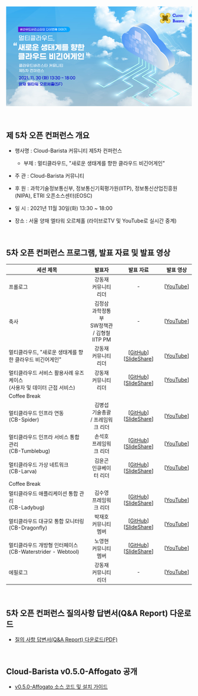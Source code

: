 <p align="center">
  <img src="https://raw.githubusercontent.com/cloud-barista/cloud-barista.github.io/master/assets/img/blog/5th-conference/edm-header_only.png">
</p>
<br>

## 제 5차 오픈 컨퍼런스 개요

* 행사명 : Cloud-Barista 커뮤니티 제5차 컨퍼런스<br>
  * 부제 : 멀티클라우드, "새로운 생태계를 향한 클라우드 비긴어게인"

* 주  관 : Cloud-Barista 커뮤니티
 
* 후  원 : 과학기술정보통신부, 정보통신기획평가원(IITP), 정보통신산업진흥원(NIPA), ETRI 오픈소스센터(EOSC)

* 일  시 : 2021년 11월 30일(화) 13:30 ~ 18:00

* 장소 : 서울 양재 엘타워 오르체홀 (라이브로TV 및 YouTube로 실시간 중계)

<br>

## 5차 오픈 컨퍼런스 프로그램, 발표 자료 및 발표 영상

| 세션 제목 | 발표자 | 발표 자료 | 발표 영상 |
| ------------------------------ | :--------------: | :----------------: | :--------------------: |
| 프롤로그 | 강동재<br>커뮤니티 리더 | - | [[YouTube](https://youtu.be/6ylyEoQvNN8?t=87)] |
| 축사 | 김정삼<br>과학정통부<br>SW정책관<br>/ 김형철 IITP PM | - | [[YouTube](https://youtu.be/6ylyEoQvNN8?t=257)] |
| 멀티클라우드, "새로운 생태계를 향한 클라우드 비긴어게인" | 강동재<br>커뮤니티 리더 | [[GitHub](https://github.com/cloud-barista/docs/blob/master/openseminar/v0.5.0-affogato/ppt_files/5th_conference_01-Cloud-Begin_Again-v2.0.pdf)] [[SlideShare](https://www.slideshare.net/cloud-barista/cloudbarista-5-cloudbarista)] | [[YouTube](https://youtu.be/6ylyEoQvNN8?t=760)] |
| 멀티클라우드 서비스 활용사례 유즈케이스<br>(사용자 및 데이터 근접 서비스) | 강동재<br>커뮤니티 리더 | [[GitHub](https://github.com/cloud-barista/docs/blob/master/openseminar/v0.5.0-affogato/ppt_files/5th_conference_02-Multi_Cloud_Service_Usecases-v2.0.pdf)] [[SlideShare](https://www.slideshare.net/cloud-barista/cloudbarista-5)] | [[YouTube](https://youtu.be/6ylyEoQvNN8?t=2957)] |
| Coffee Break |||
| 멀티클라우드 인프라 연동<br>(CB-Spider) | 김병섭<br>기술총괄<br>/ 프레임워크 리더 | [[GitHub](https://github.com/cloud-barista/docs/blob/master/openseminar/v0.5.0-affogato/ppt_files/5th_conference_03-Multi-Cloud_Infrastructure_Federation(CB-Spider)-v2.0.pdf)] [[SlideShare](https://www.slideshare.net/cloud-barista/cloudbarista-5-cbspider)] | [[YouTube](https://youtu.be/6ylyEoQvNN8?t=3814)] |
| 멀티클라우드 인프라 서비스 통합 관리<br>(CB-Tumblebug) | 손석호<br>프레임워크 리더 | [[GitHub](https://github.com/cloud-barista/docs/blob/master/openseminar/v0.5.0-affogato/ppt_files/5th_conference_04-Multi-Cloud_Infrastructure_Services_Integration_Management(CB-Tumblebug)-v2.0.pdf)] [[SlideShare](https://www.slideshare.net/cloud-barista/cloudbarista-5-cbtumblebug)] | [[YouTube](https://youtu.be/6ylyEoQvNN8?t=5875)] | 
| 멀티클라우드 가상 네트워크<br>(CB-Larva) | 김윤곤<br>인큐베이터 리더 | [[GitHub](https://github.com/cloud-barista/docs/blob/master/openseminar/v0.5.0-affogato/ppt_files/5th_conference_05-Multi-Cloud_Virtual_Network(CB-Larva)-v2.0.pdf)]  [[SlideShare](https://www.slideshare.net/cloud-barista/cloudbarista-5-cblarva)] | [[YouTube](https://youtu.be/6ylyEoQvNN8?t=7741)] |
| Coffee Break |||
| 멀티클라우드 애플리케이션 통합 관리<br>(CB-Ladybug) | 김수영<br>프레임워크 리더 | [[GitHub](https://github.com/cloud-barista/docs/blob/master/openseminar/v0.5.0-affogato/ppt_files/5th_conference_06-Multi-Cloud_Application_Integration_Management(CB-Ladybug)-ver2.0.pdf)] [[SlideShare](https://www.slideshare.net/cloud-barista/cloudbarista-5-cbladybug)]  | [[YouTube](https://youtu.be/6ylyEoQvNN8?t=9464)] |
| 멀티클라우드 대규모 통합 모니터링<br>(CB-Dragonfly) | 박재호<br>커뮤니티 멤버 | [[GitHub](https://github.com/cloud-barista/docs/blob/master/openseminar/v0.5.0-affogato/ppt_files/5th_conference_07-Multi-Cloud_Large-scale_Integration_Monitoring(CB-Dragonfly)-v2.0.pdf)] [[SlideShare](https://www.slideshare.net/cloud-barista/cloudbarista-5-cbdragonfly)] | [[YouTube](https://youtu.be/6ylyEoQvNN8?t=10316)] |
| 멀티클라우드 개방형 인터페이스<br>(CB-Waterstrider - Webtool) | 노영현<br>커뮤니티 멤버 | [[GitHub](https://github.com/cloud-barista/docs/blob/master/openseminar/v0.5.0-affogato/ppt_files/5th_conference_08-Multi-Cloud_Open_Interface(CB-Waterstrider-Webtool)-v2.0.pdf)] [[SlideShare](https://www.slideshare.net/cloud-barista/cloudbarista-5-cbwaterstrider-webtool)] | [[YouTube](https://youtu.be/6ylyEoQvNN8?t=12123)] |
| 에필로그 | 강동재<br>커뮤니티 리더 | - | [[YouTube](https://youtu.be/6ylyEoQvNN8?t=12940)] |

<br>

## 5차 오픈 컨퍼런스 질의사항 답변서(Q&A Report) 다운로드

* [질의 사항 답변서(Q&A Report) 다운로드(PDF)](https://github.com/cloud-barista/docs/blob/master/openseminar/v0.5.0-affogato/Cloud-Barista_5th_Open_Conference_QnA_Report.pdf "github.com/cloud-barista/docs/blob/master/openseminar/v0.5.0-affogato/Cloud-Barista_5th_Open_Conference_QnA_Report.pdf")

<br>

## Cloud-Barista v0.5.0-Affogato 공개

* [v0.5.0-Affogato 소스 코드 및 설치 가이드](https://github.com/cloud-barista/cloud-barista/tree/v0.5.0 "github.com/cloud-barista/cloud-barista/tree/v0.5.0")